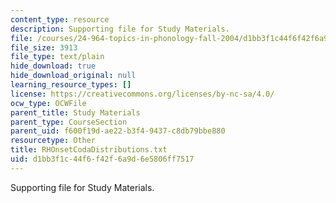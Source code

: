 ```yaml
---
content_type: resource
description: Supporting file for Study Materials.
file: /courses/24-964-topics-in-phonology-fall-2004/d1bb3f1c44f6f42f6a9d6e5806ff7517_RHOnsetCodaDistributions.txt
file_size: 3913
file_type: text/plain
hide_download: true
hide_download_original: null
learning_resource_types: []
license: https://creativecommons.org/licenses/by-nc-sa/4.0/
ocw_type: OCWFile
parent_title: Study Materials
parent_type: CourseSection
parent_uid: f600f19d-ae22-b3f4-9437-c8db79bbe880
resourcetype: Other
title: RHOnsetCodaDistributions.txt
uid: d1bb3f1c-44f6-f42f-6a9d-6e5806ff7517
---
```

Supporting file for Study Materials.